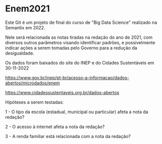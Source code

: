 # Enem2021

Este Git é um projeto de final do curso de "Big Data Science" realizado na Semantix em 2022.

Nele será relacionada as notas tiradas na redação do ano de 2021, com diversos outros parâmetros visando identificar padrões, e possivelmente indicar ações a serem tomadas pelo Governo para a redução da desigualdade.



Os dados foram baixados do site do INEP e do Cidades Sustentáveis em 30-11-2022

https://www.gov.br/inep/pt-br/acesso-a-informacao/dados-abertos/microdados/enem

https://www.cidadessustentaveis.org.br/dados-abertos
 

Hipóteses a serem testadas:

1 - O tipo da escola (estadual, municipal ou particular) afeta a nota da redação?

2 - O acesso à internet afeta a nota da redação?

3 - A renda familiar está relacionada com a nota da redação?